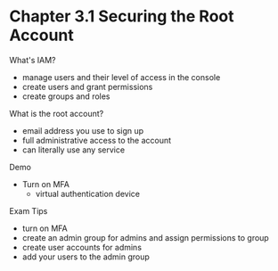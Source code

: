 # Chapter 3.1 Securing the Root Account

What's IAM?
- manage users and their level of access in the console
- create users and grant permissions
- create groups and roles

What is the root account?
- email address you use to sign up
- full administrative access to the account
- can literally use any service

Demo
- Turn on MFA
	- virtual authentication device

Exam Tips
- turn on MFA
- create an admin group for admins and assign permissions to group
- create user accounts for admins
- add your users to the admin group